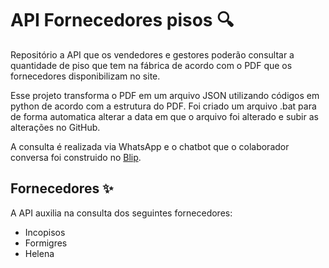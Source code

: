# API Fornecedores pisos 🔍

Repositório a API que os vendedores e gestores poderão consultar a quantidade de piso que tem na fábrica de acordo com o PDF que os fornecedores disponibilizam no site.

Esse projeto transforma o PDF em um arquivo JSON utilizando códigos em python de acordo com a estrutura do PDF.
Foi criado um arquivo .bat para de forma automatica alterar a data em que o arquivo foi alterado e subir as alterações no GitHub.

A consulta é realizada via WhatsApp e o chatbot que o colaborador conversa foi construido no [Blip](https://www.blip.ai/).

## Fornecedores ✨
A API auxilia na consulta dos seguintes fornecedores:
- Incopisos
- Formigres
- Helena